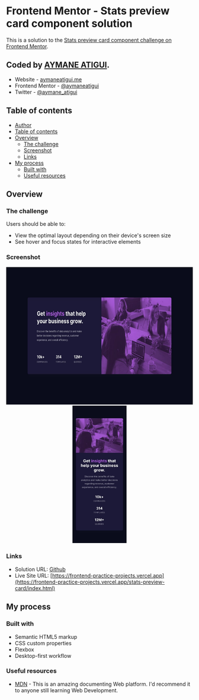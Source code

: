 # Frontend Mentor - Stats preview card component solution

This is a solution to the [Stats preview card component challenge on Frontend Mentor](https://www.frontendmentor.io/challenges/stats-preview-card-component-8JqbgoU62).

## Coded by [AYMANE ATIGUI](https://github.com/aymaneatigui).

- Website - [aymaneatigui.me](https://www.aymaneatigui.me)
- Frontend Mentor - [@aymaneatigui](https://www.frontendmentor.io/profile/aymaneatigui)
- Twitter - [@aymane_atigui](https://twitter.com/aymane_atigui)

## Table of contents

- [Author](#author)
- [Table of contents](#table-of-contents)
- [Overview](#overview)
  - [The challenge](#the-challenge)
  - [Screenshot](#screenshot)
  - [Links](#links)
- [My process](#my-process)
  - [Built with](#built-with)
  - [Useful resources](#useful-resources)

## Overview

### The challenge

Users should be able to:

- View the optimal layout depending on their device's screen size
- See hover and focus states for interactive elements

### Screenshot

<p align="center">
  <img height="370" src="./Readme/Desktop.jpg">
  <img height="370" src="./Readme/Phone.jpg">
</p>

### Links

- Solution URL: [Github](https://github.com/aymaneatigui/Frontend-Practice/tree/main/stats-preview-card)
- Live Site URL: [https://frontend-practice-projects.vercel.app](https://frontend-practice-projects.vercel.app/stats-preview-card/index.html)

## My process

### Built with

- Semantic HTML5 markup
- CSS custom properties
- Flexbox
- Desktop-first workflow

### Useful resources


- [MDN](https://developer.mozilla.org/) - This is an amazing documenting Web platform. I'd recommend it to anyone still learning Web Development.
